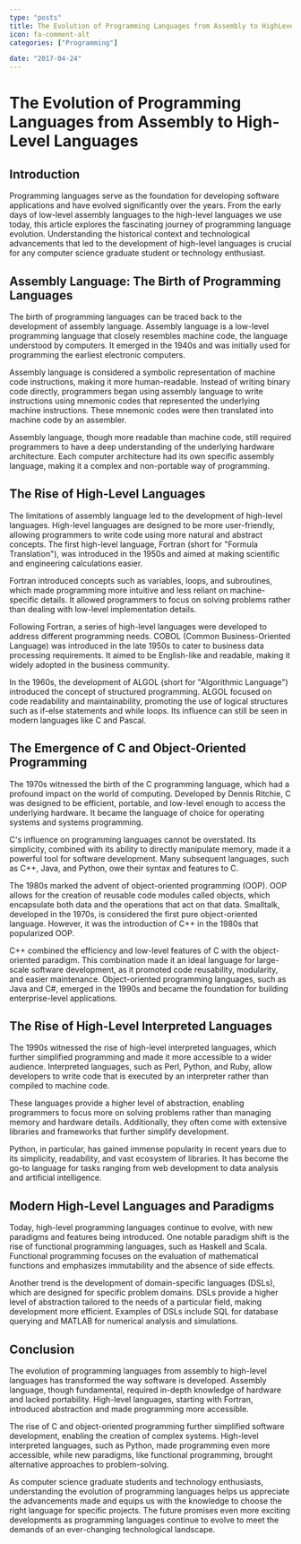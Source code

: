 ```yaml
---
type: "posts"
title: The Evolution of Programming Languages from Assembly to HighLevel Languages
icon: fa-comment-alt
categories: ["Programming"]

date: "2017-04-24"
---
```




# The Evolution of Programming Languages from Assembly to High-Level Languages

## Introduction

Programming languages serve as the foundation for developing software applications and have evolved significantly over the years. From the early days of low-level assembly languages to the high-level languages we use today, this article explores the fascinating journey of programming language evolution. Understanding the historical context and technological advancements that led to the development of high-level languages is crucial for any computer science graduate student or technology enthusiast.

## Assembly Language: The Birth of Programming Languages

The birth of programming languages can be traced back to the development of assembly language. Assembly language is a low-level programming language that closely resembles machine code, the language understood by computers. It emerged in the 1940s and was initially used for programming the earliest electronic computers.

Assembly language is considered a symbolic representation of machine code instructions, making it more human-readable. Instead of writing binary code directly, programmers began using assembly language to write instructions using mnemonic codes that represented the underlying machine instructions. These mnemonic codes were then translated into machine code by an assembler.

Assembly language, though more readable than machine code, still required programmers to have a deep understanding of the underlying hardware architecture. Each computer architecture had its own specific assembly language, making it a complex and non-portable way of programming.

## The Rise of High-Level Languages

The limitations of assembly language led to the development of high-level languages. High-level languages are designed to be more user-friendly, allowing programmers to write code using more natural and abstract concepts. The first high-level language, Fortran (short for "Formula Translation"), was introduced in the 1950s and aimed at making scientific and engineering calculations easier.

Fortran introduced concepts such as variables, loops, and subroutines, which made programming more intuitive and less reliant on machine-specific details. It allowed programmers to focus on solving problems rather than dealing with low-level implementation details.

Following Fortran, a series of high-level languages were developed to address different programming needs. COBOL (Common Business-Oriented Language) was introduced in the late 1950s to cater to business data processing requirements. It aimed to be English-like and readable, making it widely adopted in the business community.

In the 1960s, the development of ALGOL (short for "Algorithmic Language") introduced the concept of structured programming. ALGOL focused on code readability and maintainability, promoting the use of logical structures such as if-else statements and while loops. Its influence can still be seen in modern languages like C and Pascal.

## The Emergence of C and Object-Oriented Programming

The 1970s witnessed the birth of the C programming language, which had a profound impact on the world of computing. Developed by Dennis Ritchie, C was designed to be efficient, portable, and low-level enough to access the underlying hardware. It became the language of choice for operating systems and systems programming.

C's influence on programming languages cannot be overstated. Its simplicity, combined with its ability to directly manipulate memory, made it a powerful tool for software development. Many subsequent languages, such as C++, Java, and Python, owe their syntax and features to C.

The 1980s marked the advent of object-oriented programming (OOP). OOP allows for the creation of reusable code modules called objects, which encapsulate both data and the operations that act on that data. Smalltalk, developed in the 1970s, is considered the first pure object-oriented language. However, it was the introduction of C++ in the 1980s that popularized OOP.

C++ combined the efficiency and low-level features of C with the object-oriented paradigm. This combination made it an ideal language for large-scale software development, as it promoted code reusability, modularity, and easier maintenance. Object-oriented programming languages, such as Java and C#, emerged in the 1990s and became the foundation for building enterprise-level applications.

## The Rise of High-Level Interpreted Languages

The 1990s witnessed the rise of high-level interpreted languages, which further simplified programming and made it more accessible to a wider audience. Interpreted languages, such as Perl, Python, and Ruby, allow developers to write code that is executed by an interpreter rather than compiled to machine code.

These languages provide a higher level of abstraction, enabling programmers to focus more on solving problems rather than managing memory and hardware details. Additionally, they often come with extensive libraries and frameworks that further simplify development.

Python, in particular, has gained immense popularity in recent years due to its simplicity, readability, and vast ecosystem of libraries. It has become the go-to language for tasks ranging from web development to data analysis and artificial intelligence.

## Modern High-Level Languages and Paradigms

Today, high-level programming languages continue to evolve, with new paradigms and features being introduced. One notable paradigm shift is the rise of functional programming languages, such as Haskell and Scala. Functional programming focuses on the evaluation of mathematical functions and emphasizes immutability and the absence of side effects.

Another trend is the development of domain-specific languages (DSLs), which are designed for specific problem domains. DSLs provide a higher level of abstraction tailored to the needs of a particular field, making development more efficient. Examples of DSLs include SQL for database querying and MATLAB for numerical analysis and simulations.

## Conclusion

The evolution of programming languages from assembly to high-level languages has transformed the way software is developed. Assembly language, though fundamental, required in-depth knowledge of hardware and lacked portability. High-level languages, starting with Fortran, introduced abstraction and made programming more accessible.

The rise of C and object-oriented programming further simplified software development, enabling the creation of complex systems. High-level interpreted languages, such as Python, made programming even more accessible, while new paradigms, like functional programming, brought alternative approaches to problem-solving.

As computer science graduate students and technology enthusiasts, understanding the evolution of programming languages helps us appreciate the advancements made and equips us with the knowledge to choose the right language for specific projects. The future promises even more exciting developments as programming languages continue to evolve to meet the demands of an ever-changing technological landscape.